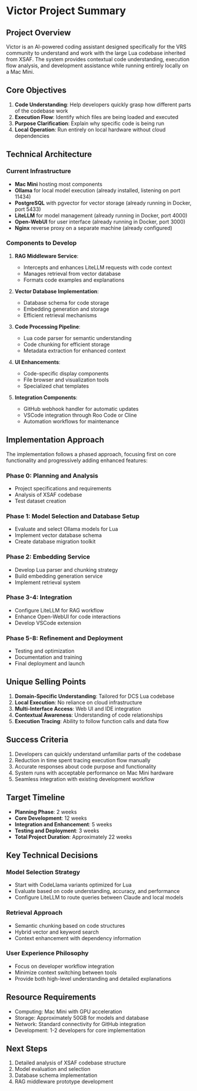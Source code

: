 # Victor Project Summary

## Project Overview
Victor is an AI-powered coding assistant designed specifically for the VRS community to understand and work with the large Lua codebase inherited from XSAF. The system provides contextual code understanding, execution flow analysis, and development assistance while running entirely locally on a Mac Mini.

## Core Objectives
1. **Code Understanding**: Help developers quickly grasp how different parts of the codebase work
2. **Execution Flow**: Identify which files are being loaded and executed
3. **Purpose Clarification**: Explain why specific code is being run
4. **Local Operation**: Run entirely on local hardware without cloud dependencies

## Technical Architecture

### Current Infrastructure
- **Mac Mini** hosting most components
- **Ollama** for local model execution (already installed, listening on port 11434)
- **PostgreSQL** with pgvector for vector storage (already running in Docker, port 5433)
- **LiteLLM** for model management (already running in Docker, port 4000)
- **Open-WebUI** for user interface (already running in Docker, port 3000)
- **Nginx** reverse proxy on a separate machine (already configured)

### Components to Develop
1. **RAG Middleware Service**: 
   - Intercepts and enhances LiteLLM requests with code context
   - Manages retrieval from vector database
   - Formats code examples and explanations

2. **Vector Database Implementation**:
   - Database schema for code storage
   - Embedding generation and storage
   - Efficient retrieval mechanisms

3. **Code Processing Pipeline**:
   - Lua code parser for semantic understanding
   - Code chunking for efficient storage
   - Metadata extraction for enhanced context

4. **UI Enhancements**:
   - Code-specific display components
   - File browser and visualization tools
   - Specialized chat templates

5. **Integration Components**:
   - GitHub webhook handler for automatic updates
   - VSCode integration through Roo Code or Cline
   - Automation workflows for maintenance

## Implementation Approach
The implementation follows a phased approach, focusing first on core functionality and progressively adding enhanced features:

### Phase 0: Planning and Analysis
- Project specifications and requirements
- Analysis of XSAF codebase
- Test dataset creation

### Phase 1: Model Selection and Database Setup
- Evaluate and select Ollama models for Lua
- Implement vector database schema
- Create database migration toolkit

### Phase 2: Embedding Service
- Develop Lua parser and chunking strategy
- Build embedding generation service
- Implement retrieval system

### Phase 3-4: Integration
- Configure LiteLLM for RAG workflow
- Enhance Open-WebUI for code interactions
- Develop VSCode extension

### Phase 5-8: Refinement and Deployment
- Testing and optimization
- Documentation and training
- Final deployment and launch

## Unique Selling Points
1. **Domain-Specific Understanding**: Tailored for DCS Lua codebase
2. **Local Execution**: No reliance on cloud infrastructure
3. **Multi-Interface Access**: Web UI and IDE integration
4. **Contextual Awareness**: Understanding of code relationships
5. **Execution Tracing**: Ability to follow function calls and data flow

## Success Criteria
1. Developers can quickly understand unfamiliar parts of the codebase
2. Reduction in time spent tracing execution flow manually
3. Accurate responses about code purpose and functionality
4. System runs with acceptable performance on Mac Mini hardware
5. Seamless integration with existing development workflow

## Target Timeline
- **Planning Phase**: 2 weeks
- **Core Development**: 12 weeks
- **Integration and Enhancement**: 5 weeks
- **Testing and Deployment**: 3 weeks
- **Total Project Duration**: Approximately 22 weeks

## Key Technical Decisions

### Model Selection Strategy
- Start with CodeLlama variants optimized for Lua
- Evaluate based on code understanding, accuracy, and performance
- Configure LiteLLM to route queries between Claude and local models

### Retrieval Approach
- Semantic chunking based on code structures
- Hybrid vector and keyword search
- Context enhancement with dependency information

### User Experience Philosophy
- Focus on developer workflow integration
- Minimize context switching between tools
- Provide both high-level understanding and detailed explanations

## Resource Requirements
- Computing: Mac Mini with GPU acceleration
- Storage: Approximately 50GB for models and database
- Network: Standard connectivity for GitHub integration
- Development: 1-2 developers for core implementation

## Next Steps
1. Detailed analysis of XSAF codebase structure
2. Model evaluation and selection
3. Database schema implementation
4. RAG middleware prototype development
